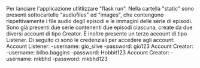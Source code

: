 Per lanciare l'applicazione utlitlizzare "flask run".
Nella cartella "static" sono presenti sottocartelle "audiofiles" ed "images", che contengono rispettivamente
i file audio degli episodi e le immagini delle serie di episodi. Sono già presenti due serie contenenti due episodi ciascuna,
create da due diversi account di tipo Creator. È inoltre presente un terzo account di tipo Listener.
Di seguito ci sono le credenziali per accedere agli account:
Account Listener:
-username: gio_silve
-password: gio123
Account Creator:
-username: bilbo.baggins
-password: Hobbit123
Account Creator:
-username: mkbhd
-password: mkbhd123
